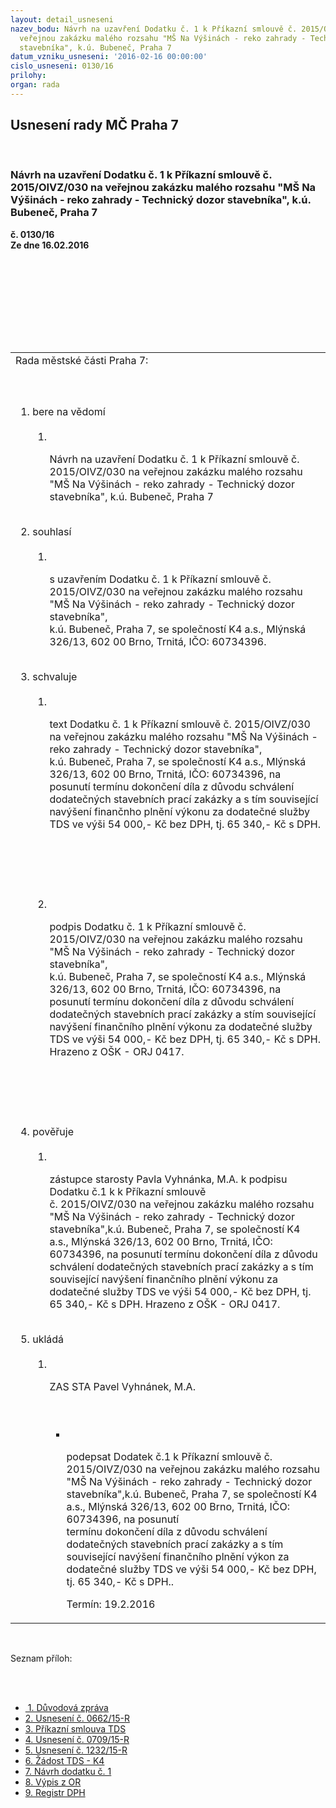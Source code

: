 ```yaml
---
layout: detail_usneseni
nazev_bodu: Návrh na uzavření Dodatku č. 1 k Příkazní smlouvě č. 2015/OIVZ/030 na
  veřejnou zakázku malého rozsahu "MŠ Na Výšinách - reko zahrady - Technický dozor
  stavebníka", k.ú. Bubeneč, Praha 7
datum_vzniku_usneseni: '2016-02-16 00:00:00'
cislo_usneseni: 0130/16
prilohy: 
organ: rada
---
```

<div id="ucUsn_pList" class="usn">
	<span><h2>Usnesení rady MČ Praha 7 </h2>
<br></span><div class="standBody">
<span><h3>Návrh na uzavření Dodatku č. 1 k Příkazní smlouvě č. 2015/OIVZ/030 na veřejnou zakázku malého rozsahu "MŠ Na Výšinách - reko zahrady - Technický dozor stavebníka", k.ú. Bubeneč, Praha 7</h3></span><div class="center">
		<strong>č. 0130/16</strong><br>
	</div>
<div class="center">
		<strong>Ze dne 16.02.2016</strong><br><br>
	</div>
<p><br></p>
<table class="documentProperties tableView">
<br><tbody>
<br><tr>
<br><td>Rada městské části Praha 7:</td>
</tr>
<br><tr>
<br><td>
<br><ol class="urzList_view">
<br><li class="urzClass1">bere na vědomí <br><ol class="urzOlClass">
<br><li class="urzClass2">
<br><p>Návrh na uzavření Dodatku č. 1 k Příkazní smlouvě č. 2015/OIVZ/030 na veřejnou zakázku malého rozsahu "MŠ Na Výšinách - reko zahrady - Technický dozor stavebníka", k.ú. Bubeneč, Praha 7</p>
</li>
</ol>
<br>
</li>
<li class="urzClass1">souhlasí <br><ol class="urzOlClass">
<br><li class="urzClass2">
<br><p>s uzavřením Dodatku č. 1 k Příkazní smlouvě č. 2015/OIVZ/030 na veřejnou zakázku malého rozsahu "MŠ Na Výšinách - reko zahrady - Technický dozor stavebníka", <br>k.ú. Bubeneč, Praha 7, se společností K4 a.s., Mlýnská 326/13, 602 00 Brno, Trnitá, IČO: 60734396.</p>
</li>
</ol>
<br>
</li>
<li class="urzClass1">schvaluje <br><ol class="urzOlClass">
<br><li class="urzClass2">
<br><p>text Dodatku č. 1 k Příkazní smlouvě č. 2015/OIVZ/030 na veřejnou zakázku malého rozsahu "MŠ Na Výšinách - reko zahrady - Technický dozor stavebníka",<br>k.ú. Bubeneč, Praha 7, se společností K4 a.s., Mlýnská 326/13, 602 00 Brno, Trnitá, IČO: 60734396, na posunutí termínu dokončení díla z důvodu schválení dodatečných stavebních prací zakázky a s tím související navýšení finančnho plnění výkonu za dodatečné služby TDS ve výši 54 000,- Kč bez DPH, tj. 65 340,- Kč s DPH.</p>
<br><p><br></p>
<br>
</li>
<li class="urzClass2">
<br><p>podpis Dodatku č. 1 k Příkazní smlouvě č. 2015/OIVZ/030 na veřejnou zakázku malého rozsahu "MŠ Na Výšinách - reko zahrady - Technický dozor stavebníka",<br>k.ú. Bubeneč, Praha 7, se společností K4 a.s., Mlýnská 326/13, 602 00 Brno, Trnitá, IČO: 60734396, na posunutí termínu dokončení díla z důvodu schválení dodatečných stavebních prací zakázky a stím související navýšení finančního plnění výkonu za dodatečné služby TDS ve výši 54 000,- Kč bez DPH, tj. 65 340,- Kč s DPH. <br>Hrazeno z OŠK - ORJ 0417.</p>
<br><p><br></p>
</li>
</ol>
<br>
</li>
<li class="urzClass1">pověřuje <br><ol class="urzOlClass">
<br><li class="urzClass2">
<br><p>zástupce starosty Pavla Vyhnánka, M.A. k podpisu Dodatku č.1 k k Příkazní smlouvě <br>č. 2015/OIVZ/030 na veřejnou zakázku malého rozsahu "MŠ Na Výšinách - reko zahrady - Technický dozor stavebníka",k.ú. Bubeneč, Praha 7, se společností K4 a.s., Mlýnská 326/13, 602 00 Brno, Trnitá, IČO: 60734396, na posunutí termínu dokončení díla z důvodu schválení dodatečných stavebních prací zakázky a s tím související navýšení finančního plnění výkonu za dodatečné služby TDS ve výši 54 000,- Kč bez DPH, tj. 65 340,- Kč s DPH. Hrazeno z OŠK - ORJ 0417.</p>
</li>
</ol>
<br>
</li>
<li class="urzClass1">ukládá <br><ol class="urzOlClass">
<br><li class="urzClass2">
<br><p>ZAS STA Pavel Vyhnánek, M.A.</p>
<br><ul class="urzUlClass">
<br><li class="urzClass3">
<br><p>podepsat Dodatek č.1 k Příkazní smlouvě č. 2015/OIVZ/030 na veřejnou zakázku malého rozsahu "MŠ Na Výšinách - reko zahrady - Technický dozor stavebníka",k.ú. Bubeneč, Praha 7, se společností K4 a.s., Mlýnská 326/13, 602 00 Brno, Trnitá, IČO: 60734396, na posunutí <br>termínu dokončení díla z důvodu schválení dodatečných stavebních prací zakázky a s tím související navýšení finančního plnění výkon za dodatečné služby TDS ve výši 54 000,- Kč bez DPH, tj. 65 340,- Kč s DPH..</p>Termín: 19.2.2016</li>
</ul>
</li>
</ol>
</li>
</ol>
</td>
</tr>
</tbody>
</table>
<br><p>Seznam příloh:</p>
<br><ul>
<br><li>
<a href="/zdroj.aspx?typ=4&amp;Id=70618&amp;sh=-420892299" target="_blank" title="Odkaz na soubor - 32 kB - nové okno"> 1. Důvodová zpráva </a><br>
</li>
<li>
<a href="/zdroj.aspx?typ=4&amp;Id=70619&amp;sh=-420919851" target="_blank" title="Odkaz na soubor - 41 kB - nové okno">2. Usnesení č. 0662/15-R </a><br>
</li>
<li>
<a href="/zdroj.aspx?typ=4&amp;Id=70620&amp;sh=2127599253" target="_blank" title="Odkaz na soubor - 92 kB - nové okno">3. Příkazní smlouva TDS </a><br>
</li>
<li>
<a href="/zdroj.aspx?typ=4&amp;Id=70621&amp;sh=2127570421" target="_blank" title="Odkaz na soubor - 34,5 kB - nové okno">4. Usnesení č. 0709/15-R</a><br>
</li>
<li>
<a href="/zdroj.aspx?typ=4&amp;Id=70622&amp;sh=2128584405" target="_blank" title="Odkaz na soubor - 37,5 kB - nové okno">5. Usnesení č. 1232/15-R</a><br>
</li>
<li>
<a href="/zdroj.aspx?typ=4&amp;Id=70623&amp;sh=2128555317" target="_blank" title="Odkaz na soubor - 99,8 kB - nové okno">6. Žádost TDS - K4</a><br>
</li>
<li>
<a href="/zdroj.aspx?typ=4&amp;Id=70624&amp;sh=2127733013" target="_blank" title="Odkaz na soubor - 41,5 kB - nové okno">7. Návrh dodatku č. 1 </a><br>
</li>
<li>
<a href="/zdroj.aspx?typ=4&amp;Id=70625&amp;sh=2127705205" target="_blank" title="Odkaz na soubor - 58,1 kB - nové okno">8. Výpis z OR </a><br>
</li>
<li><a href="/zdroj.aspx?typ=4&amp;Id=70626&amp;sh=2127669589" target="_blank" title="Odkaz na soubor - 88,5 kB - nové okno">9. Registr DPH </a></li>
</ul>
</div>
</div>